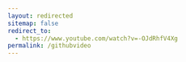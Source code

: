 ```yaml
---
layout: redirected
sitemap: false
redirect_to:
  - https://www.youtube.com/watch?v=-OJdRhfV4Xg
permalink: /githubvideo
---
```

